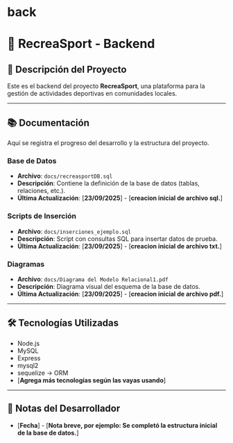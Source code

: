 # back

# 🤸 RecreaSport - Backend

## 🚀 Descripción del Proyecto

Este es el backend del proyecto **RecreaSport**, una plataforma para la gestión de actividades deportivas en comunidades locales.

---

## 📚 Documentación

Aquí se registra el progreso del desarrollo y la estructura del proyecto.

### **Base de Datos**

- **Archivo**: `docs/recreasportDB.sql`
- **Descripción**: Contiene la definición de la base de datos (tablas, relaciones, etc.).
- **Última Actualización**: [**23/09/2025**] - [**creacion inicial de archivo sql.**]

### **Scripts de Inserción**

- **Archivo**: `docs/inserciones_ejemplo.sql`
- **Descripción**: Script con consultas SQL para insertar datos de prueba.
- **Última Actualización**: [**23/09/2025**] - [**creacion inicial de archivo txt.**]

### **Diagramas**

- **Archivo**: `docs/Diagrama del Modelo Relacional1.pdf`
- **Descripción**: Diagrama visual del esquema de la base de datos.
- **Última Actualización**: [**23/09/2025**] - [**creacion inicial de archivo pdf.**]

---

## 🛠️ Tecnologías Utilizadas

- Node.js
- MySQL
- Express
- mysql2
- sequelize -> ORM
- [**Agrega más tecnologías según las vayas usando**]

---

## 📝 Notas del Desarrollador

- [**Fecha**] - [**Nota breve, por ejemplo: Se completó la estructura inicial de la base de datos.**]
